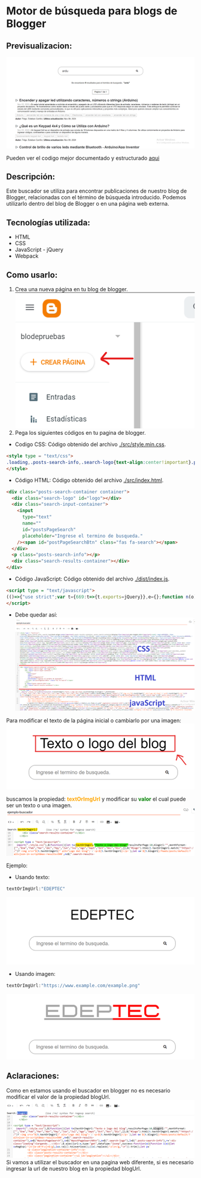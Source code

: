 Motor de búsqueda para blogs de Blogger
=====================================

Previsualizacion:
-----------------

![](./public/preview.png)

Pueden ver el codigo mejor documentado y estructurado [aqui](https://github.com/EstebanCarrilloG/blogger-blog-search-engine/tree/2024-update)

Descripción:
------------

Este buscador se utiliza para encontrar publicaciones de nuestro blog de Blogger, relacionadas con el término de búsqueda introducido. Podemos utilizarlo dentro del blog de Blogger o en una página web externa.

Tecnologías utilizada:
----------------------

*   HTML
*   CSS
*   JavaScript - jQuery
*   Webpack

Como usarlo:
------------

1.  Crea una nueva página en tu blog de blogger. 
![](./public/crear-nueva-pagina.png)
2.  Pega los siguientes códigos en tu pagina de blogger.
* Codigo CSS:
Código obtenido del archivo [./src/style.min.css](./src/style.min.css).
```html
<style type = "text/css">
.loading,.posts-search-info,.search-logo{text-align:center!important}.posts-results-container,.posts-search-container{display:flex!important;min-height:100vh!important}:root{--negro:#393939;--tipo-principal:Helvetica,Arial,sans-serif;--tipo-secundaria:Verdana;--max-width-container:73.125rem;--width-container:95%;--color-primario:#313234;--color-titulos:#313234;--color-secundario:#ff1a00;--color-terciario:#999999;--color-white:white;--color-de-fondo:white;--color-texto-p:#5e5e5e;--bg-navChildren:#fb4834b0}*{margin:0;padding:0;box-sizing:border-box;word-wrap:break-word}body{font-family:var(--tipo-principal)!important}.page-number,.post-content__ad,.post-content__info,a.post-content__url{text-decoration:none!important}.posts-search-container{padding:5rem 0!important;gap:1rem!important;flex-direction:column!important;align-items:center!important;justify-content:center!important}.container{max-width:90%!important;margin:0 auto!important}.search-logo{margin-bottom:3rem!important;width:100%!important;height:max-content;font-size:4rem!important}.search-logo img{width:40%!important}.search-input-container{display:flex!important;align-items:center!important;gap:.2rem!important;justify-content:center!important;border:.125rem solid var(--color-terciario)!important;border-radius:1.875rem!important;transition:box-shadow 180ms ease-in-out!important;margin-bottom:.5rem!important;min-width:50%!important;max-width:90%!important;padding:1rem 2rem!important}.search-input-container input{font-size:1.5rem!important;font-family:inherit!important;background-color:#fff!important;border:none!important;color:var(--color-primario)!important;width:100%!important}.search-input-container input:focus{outline:0!important}.search-results-container{width:100%!important}.loading{font-size:2rem!important}.pagination-container,.pagination-container-info{display:flex!important;justify-content:center!important}span#postPageSearchBtn{cursor:pointer!important;padding:.5rem!important}.posts-search-info{padding:1.8rem 2rem!important}.posts-results-container{flex-direction:column!important;gap:2rem!important}.post-searched__content{display:grid!important;gap:.5rem!important}.post-content-tags,ul#pagination{display:flex!important;gap:.5rem!important}.post-searched__content a{color:var(--color-titulos)!important}a.post-content__url p{font-weight:700!important;font-size:1.7rem!important;line-height:2rem!important;margin-bottom:initial!important}.post-content-tags,.post-date{color:#a3a3a3!important}.post-content-tags{flex-wrap:wrap!important}.tag-text{border:.06rem solid!important;padding:.2rem .5rem!important}a.post-content__url:hover{color:var(--color-texto-p)!important;text-decoration:underline!important}.post-content__info{padding-left:1rem!important}.pagination-container-info p{border:.125rem solid var(--color-terciario)!important;padding:.5rem 1rem!important;margin-bottom:2rem!important}ul#pagination{list-style:none!important;row-gap:1.5rem!important;flex-wrap:wrap!important;margin-top:3rem!important;justify-content:center!important;align-items:center!important}ul#pagination li:before{content:""!important}.page-number{color:#fff!important;background-color:var(--color-terciario)!important;padding:.5rem 1rem!important}.page-li-focus{background:var(--color-secundario)!important}@media screen and (max-width:768px){.search-logo img{width:70%!important}.search-input-container{width:90%!important}.search-logo{margin-bottom:1rem!important}}@media screen and (min-width:768px) and (max-width:1024px){.search-logo img{width:50%!important}.search-input-container{width:80%!important}.search-logo{margin-bottom:2rem!important}}
</style>
```
* Código HTML:
Código obtenido del archivo [./src/index.html](./src/index.html).
```html
<div class="posts-search-container container">
  <div class="search-logo" id="logo"></div>
  <div class="search-input-container">
    <input
      type="text"
      name=""
      id="postsPageSearch"
      placeholder="Ingrese el termino de busqueda."
    /><span id="postPageSearchBtn" class="fas fa-search"></span>
  </div>
  <p class="posts-search-info"></p>
  <div class="search-results-container"></div>
</div>
```
* Código JavaScript:
Código obtenido del archivo [./dist/index.js](./dist/index.js).
```html
<script type = "text/javascript">
(()=>{"use strict";var t={669:t=>{t.exports=jQuery}},e={};function n(o){var s=e[o];if(void 0!==s)return s.exports;var a=e[o]={exports:{}};return t[o](a,a.exports,n),a.exports}const o={blogUrl:"",textOrImgUrl:"Texto o logo del blog",resultsPerPage:10,monthFormat:["","Ene","Feb","Mar","Abr","May","Jun","Jul","Ago","Sept","Oct","Nov","Dic"]};var s=n(669);const a=`${o.blogUrl}/feeds/posts/default/?alt=json-in-script&max-results=500`,r=s.ajax({url:a,type:"get",dataType:"jsonp",success:function(t){return t},complete:function(){}});var i=n(669);const l=i(".search-results-container");let c=i("#postsPageSearch"),p=i("#postPageSearchBtn"),u=i(".search-logo"),g=i(".posts-search-info");const d='<div class="loading">Cargando...</div>';function m(t){let e=new RegExp(/^[A-Za-z0-9\s]+$/g),n=c.val().toLowerCase();n=n.replace(/\s\s+/g,"\n"),n.trim(),n.match(e)?(l.html(d),setTimeout((()=>{u.hide(),l.html(' \n        <p class="pagination-container-info"></p>\n        <div class="posts-results-container"></div>\n        <div class="pagination-container"><ul id="pagination"></ul></div>'),function(t,e){let n=i(".pagination-container-info"),s=i("#pagination"),a=[],r=t.filter((t=>{let n=t.title.$t.toLowerCase(),o=t.content.$t.toLowerCase().replace("\n","");return a=void 0!==t.category?t.category.map((t=>t.term.toString())):["No tags found"],a=a.toString().toLowerCase(),-1!==a.indexOf(e)?a:-1!==n.indexOf(e)?n:-1!==o.indexOf(e)?o:void 0}));r.length?(g.html(`Se encontaron <b id = "nResultados">${r.length}</b> resultados para el termino de busqueda : <b>"${e}"</b>`),function(t){const e=i(".pagination-container-info"),n=i("#pagination"),s=t.length,a=Math.ceil(s/o.resultsPerPage);n.html("");for(let t=1;t<=a;t++)n.append('<li ><a href = "#" class = "page-number">'+t+"</a></li>");function r(t){e.html(`<p>Pagina ${t} de ${a}</p>`)}document.querySelectorAll(".page-number").forEach(((e,n)=>{const o=i(".posts-results-container");e.onclick=function(){r(n+1),o.html(d),setTimeout((()=>{o.html(""),f(t,n+1)}),1e3)}})),r(1)}(r),f(r,1)):(g.html(`No Se encontaron resultados para el termino de busqueda : <b>"${e}"</b>`),n.html(""),s.html(""))}(t,n)}),1e3)):(g.text("Error, No se admiten caracteres especiales como terminos de busqueda."),u.show(),l.html(""))}function f(t,e){const n=i(".posts-results-container");let s="",a="";t=t.slice((e-1)*o.resultsPerPage,e*o.resultsPerPage),i(".page-number").removeClass("page-li-focus");let r=i(".page-number")[e-1];i("#pagination li").find(r).addClass("page-li-focus"),t.map((t=>{const e=document.createElement("div");e.classList.add("post-searched__content");let r=i("<div>").html(t.content.$t);if(r.find("p.blog-post-description").text()){let t=r.find("p.blog-post-description").text();a=t}else a="Descripcion del post";for(let e=0;e<t.link.length;e++)if("alternate"==t.link[e].rel){s=t.link[e].href;break}let l=t.published.$t,c=l.substring(0,4),p=l.substring(5,7),u=l.substring(8,10),g=o.monthFormat[parseInt(p,10)]+" "+u+", "+c,d=t.updated.$t,m=d.substring(0,4),f=d.substring(5,7),h=d.substring(8,10),b=o.monthFormat[parseInt(f,10)]+" "+h+", "+m;const $=`\n    <a target ="_blank" class = "post-content__url" href = "${s}"><p>${t.title.$t}</p></a>\n      <p class="post-content__info">\n                <span class ="post-date" >${g}</span> - ${a.slice(0,200)}${a.length>200?"...":""} \n              </p>\n              <p class="post-content-tags">${void 0!==t.category?t.category.map((t=>`<span class= "tag-text">${t.term}</span>`)).join(""):'<span class= "tag-text">No tags found</span>'}</p>\n              <p class="post-content__ad">\n                  <span><b>Autor:</b> ${t.author[0].name.$t}</span> |\n                  <span><b>Ultima actualización:</b> ${b}</span>\n            </p>`;return e.innerHTML=$,n.append(e),0}))}var h=n(669);h((function(){h("#logo").html(o.textOrImgUrl.match("^https?://")?`<img src="${o.textOrImgUrl}" alt="Logo del blog">`:`<p>${o.textOrImgUrl}</p>`),r.done().then((t=>{!function(t){c.on("keydown",(function(e){"Enter"===e.key&&m(t)})),p.on("click",(function(){m(t)}))}(t.feed.entry)}))}))})();
</script>  
```
* Debe quedar así:
![image](./public/orden-del-codigo.png)

Para modificar el texto de la página inicial o cambiarlo por una imagen:
![image](./public/modificar-texto-img.png) 

 buscamos la propiedad: <span style="color:orange; font-weight:bold">textOrImgUrl</span> y modificar su <span style="color:green; font-weight:bold">valor</span> el cual puede ser un texto o una imagen.
![imagen](./public/text-or-img.png)

Ejemplo:
* Usando texto:
```javascript	
textOrImgUrl:"EDEPTEC"
```
![imagen](./public/with-text-example.png)
* Usando imagen:
```javascript
textOrImgUrl:"https://www.example.com/example.png"
```
![imagen](./public/with-image-example.png)

Aclaraciones:
----------------------
Como en estamos usando el buscador en blogger no es necesario modificar el valor de la propiedad blogUrl. 
![imagen](./public/blogUrl-not-modified.png)
Si vamos a utilizar el buscador en una pagina web diferente, si es necesario ingresar la url de nuestro blog en la propiedad blogUrl.


